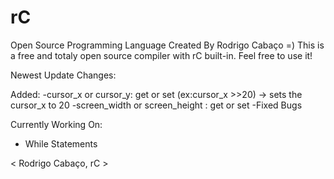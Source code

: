 # rC

Open Source Programming Language Created By Rodrigo Cabaço =) This is a free and totaly open source compiler with rC built-in. Feel free to use it!


Newest Update Changes:

Added:
-cursor_x or cursor_y: get or set (ex:cursor_x >>20) -> sets the cursor_x to 20
-screen_width or screen_height : get or set
-Fixed Bugs

Currently Working On:

- While Statements

< Rodrigo Cabaço, rC >
